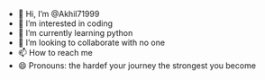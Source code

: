 - 👋 Hi, I’m @Akhil71999
- 👀 I’m interested in coding 
- 🌱 I’m currently learning python
- 💞️ I’m looking to collaborate with no one
- 📫 How to reach me 
- 😄 Pronouns: the hardef your journey the strongest you become

<!---
Akhil71999/Akhil71999 is a ✨ special ✨ repository because its `README.md` (this file) appears on your GitHub profile.
You can click the Preview link to take a look at your changes.
--->
